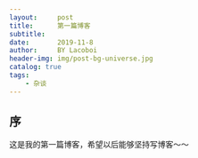 ```yaml
---
layout:     post
title:      第一篇博客
subtitle:   
date:       2019-11-8
author:     BY Lacoboi
header-img: img/post-bg-universe.jpg
catalog: true
tags:
    - 杂谈
---
```



## 序

这是我的第一篇博客，希望以后能够坚持写博客～～
